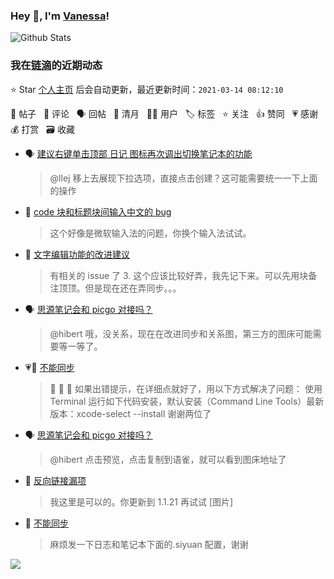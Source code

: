 ### Hey 👋, I'm [Vanessa](http://vanessa.b3log.org/)!

![Github Stats](https://github-readme-stats.vercel.app/api?username=Vanessa219&show_icons=true)

<!--events start -->

### 我在[链滴](https://ld246.com)的近期动态

⭐️ Star [个人主页](https://github.com/Vanessa219/Vanessa219) 后会自动更新，最近更新时间：`2021-03-14 08:12:10`

📝 帖子 &nbsp; 💬 评论 &nbsp; 🗣 回帖 &nbsp; 🌙 清月 &nbsp; 👨‍💻 用户 &nbsp; 🏷️ 标签 &nbsp; ⭐️ 关注 &nbsp; 👍 赞同 &nbsp; 💗 感谢 &nbsp; 💰 打赏 &nbsp; 🗃 收藏

* 🗣 [建议右键单击顶部 日记  图标再次调出切换笔记本的功能](https://ld246.com/article/1615452791311/comment/1615505185442#comments)

  > @llej 移上去展现下拉选项，直接点击创建？这可能需要统一一下上面的操作
* 💬 [code 块和标题块间输入中文的 bug](https://ld246.com/article/1615609022980/comment/1615610736304#comments)

  > 这个好像是微软输入法的问题，你换个输入法试试。
* 💬 [文字编辑功能的改进建议](https://ld246.com/article/1615599402722/comment/1615610553661#comments)

  > 有相关的 issue 了 3. 这个应该比较好弄，我先记下来。可以先用块备注顶顶。但是现在还在弄同步。。。
* 🗣 [思源笔记会和 picgo 对接吗？](https://ld246.com/article/1613872609770/comment/1615549069225#comments)

  > @hibert 哦，没关系，现在在改进同步和关系图，第三方的图床可能需要等一等了。
* 💗💬 [不能同步](https://ld246.com/article/1615555384819/comment/1615605497572#comments)

  > 🎉 🎉 🎉 如果出错提示，在详细点就好了，用以下方式解决了问题： 使用 Terminal 运行如下代码安装，默认安装（Command Line Tools）最新版本：xcode-select --install 谢谢两位了
* 🗣 [思源笔记会和 picgo 对接吗？](https://ld246.com/article/1613872609770/comment/1615549069225#comments)

  > @hibert 点击预览，点击复制到语雀，就可以看到图床地址了
* 💬 [反向链接漏项](https://ld246.com/article/1615564355601/comment/1615565669181#comments)

  > 我这里是可以的。你更新到 1.1.21 再试试 [图片]
* 💬 [不能同步](https://ld246.com/article/1615555384819/comment/1615561802428#comments)

  > 麻烦发一下日志和笔记本下面的.siyuan 配置，谢谢


<!--events end -->

<a title="Hits" target="_blank" href="https://github.com/Vanessa219/Vanessa219"><img src="https://hits.b3log.org/Vanessa219/Vanessa219.svg"></a>
